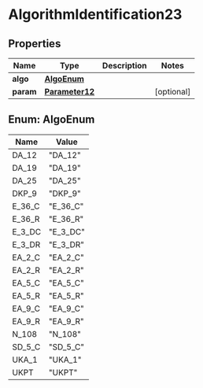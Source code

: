 

# AlgorithmIdentification23

## Properties

Name | Type | Description | Notes
------------ | ------------- | ------------- | -------------
**algo** | [**AlgoEnum**](#AlgoEnum) |  | 
**param** | [**Parameter12**](Parameter12.md) |  |  [optional]



## Enum: AlgoEnum

Name | Value
---- | -----
DA_12 | &quot;DA_12&quot;
DA_19 | &quot;DA_19&quot;
DA_25 | &quot;DA_25&quot;
DKP_9 | &quot;DKP_9&quot;
E_36_C | &quot;E_36_C&quot;
E_36_R | &quot;E_36_R&quot;
E_3_DC | &quot;E_3_DC&quot;
E_3_DR | &quot;E_3_DR&quot;
EA_2_C | &quot;EA_2_C&quot;
EA_2_R | &quot;EA_2_R&quot;
EA_5_C | &quot;EA_5_C&quot;
EA_5_R | &quot;EA_5_R&quot;
EA_9_C | &quot;EA_9_C&quot;
EA_9_R | &quot;EA_9_R&quot;
N_108 | &quot;N_108&quot;
SD_5_C | &quot;SD_5_C&quot;
UKA_1 | &quot;UKA_1&quot;
UKPT | &quot;UKPT&quot;



